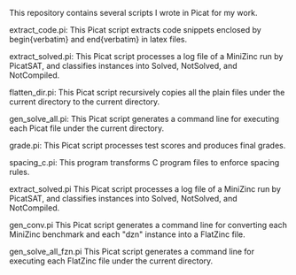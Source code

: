 This repository contains several scripts I wrote in Picat for my work.

extract_code.pi:
 This Picat script extracts code snippets enclosed by begin{verbatim} and end{verbatim} in latex files.

extract_solved.pi:
 This Picat script processes a log file of a MiniZinc run by PicatSAT, and classifies instances into Solved, NotSolved, and NotCompiled.

flatten_dir.pi:
 This Picat script recursively copies all the plain files under the current directory to the current directory.

gen_solve_all.pi:
 This Picat script generates a command line for executing each Picat file under the current directory.

grade.pi:
 This Picat script processes test scores and produces final grades.

spacing_c.pi:
 This program transforms C program files to enforce spacing rules.
 
extract_solved.pi
 This Picat script processes a log file of a MiniZinc run by PicatSAT, and classifies instances into Solved, NotSolved, and NotCompiled.

gen_conv.pi
 This Picat script generates a command line for converting each MiniZinc benchmark and each "dzn" instance into a FlatZinc file.

gen_solve_all_fzn.pi
 This Picat script generates a command line for executing each FlatZinc file under the current directory.
